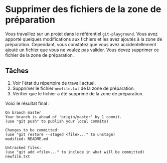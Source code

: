 # Supprimer des fichiers de la zone de préparation

Vous travaillez sur un projet dans le référentiel `git-playground`. Vous avez apporté quelques modifications aux fichiers et les avez ajoutés à la zone de préparation. Cependant, vous constatez que vous avez accidentellement ajouté un fichier que vous ne voulez pas valider. Vous devez supprimer ce fichier de la zone de préparation.

## Tâches

1. Voir l'état du répertoire de travail actuel.
2. Supprimer le fichier `newfile.txt` de la zone de préparation.
3. Vérifier que le fichier a été supprimé de la zone de préparation.

Voici le résultat final :

```shell
On branch master
Your branch is ahead of 'origin/master' by 1 commit.
(use "git push" to publish your local commits)

Changes to be committed:
(use "git restore --staged <file>..." to unstage)
modified: README.md

Untracked files:
(use "git add <file>..." to include in what will be committed)
newfile.txt
```

